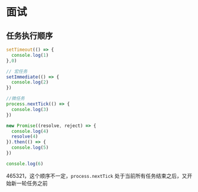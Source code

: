 # 面试

## 任务执行顺序
```js
setTimeout(() => {
  console.log(1)
},0)

// 宏任务
setImmediate(() => {
  console.log(2)
})

//微任务
process.nextTick(() => {
  console.log(3)
})

new Promise((resolve, reject) => {
  console.log(4)
  resolve(4)
}).then(() => {
  console.log(5)
})

console.log(6)
```

465321，这个顺序不一定，`process.nextTick` 处于当前所有任务结束之后，又开始新一轮任务之前